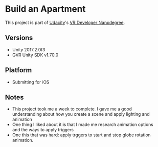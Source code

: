 # Build an Apartment

This project is part of [Udacity](https://www.udacity.com "Udacity - Be in demand")'s [VR Developer Nanodegree](https://www.udacity.com/course/vr-developer-nanodegree--nd017).

## Versions
- Unity 2017.2.0f3
- GVR Unity SDK v1.70.0

## Platform

- Submitting for iOS

## Notes

- This project took me a week to complete. I gave me a good understanding about how you create a scene and apply lighting
and animation
- One thing I liked about it is that I made me research animation options and the ways to apply triggers
- One this that was hard: apply trggers to start and stop globe rotation animation. 